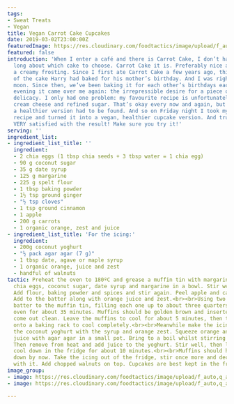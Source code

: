 ```yaml
---
tags:
- Sweat Treats
- Vegan
title: Vegan Carrot Cake Cupcakes
date: 2019-03-02T23:00:00Z
featuredImage: https://res.cloudinary.com/foodtactics/image/upload/f_auto,q_auto,w_auto,dpr_auto,c_scale/v1576852567/carrot-cake-cupcakes-bite_rk0yhw.jpg
featured: false
introduction: 'When I enter a café and there is Carrot Cake, I don’t have to think
  long about which cake to choose. Carrot Cake it is. Preferably nice and juicy with
  a creamy frosting. Since I first ate Carrot Cake a few years ago, this was a piece
  of the cake Harry had baked for his mother’s birthday. And I was right over the
  moon. Since then, we’ve been baking it for each other’s birthdays each year. <br><br>Friday
  evening it came over me again: the irrepressible desire for a piece of this juicy
  delicacy. I only had one problem: my favourite recipe is unfortunately full of butter,
  cream cheese and refined sugar. That’s okay every now and again, but I found that
  a healthier version had to be found. And so on Friday night I took my favourite
  recipe and turned it into a vegan, healthier cupcake version. And trust me: I am
  VERY satisfied with the result! Make sure you try it!'
serving: ''
ingredient_list:
- ingredient_list_title: ''
  ingredient:
  - 2 chia eggs (1 tbsp chia seeds + 3 tbsp water = 1 chia egg)
  - 90 g coconut sugar
  - 35 g date syrup
  - 125 g margarine
  - 225 g spelt flour
  - 1 tbsp baking powder
  - 1½ tsp ground ginger
  - "½ tsp cloves"
  - 1 tsp ground cinnamon
  - 1 apple
  - 200 g carrots
  - 1 organic orange, zest and juice
- ingredient_list_title: 'For the icing:'
  ingredient:
  - 200g coconut yoghurt
  - "½ pack agar agar (7 g)"
  - 1 tbsp date, agave or maple syrup
  - 1 organic orange, juice and zest
  - handful of walnuts
tactic: Preheat the oven to 180ºC and grease a muffin tin with margarine.<br><br>Mix
  chia eggs, coconut sugar, date syrup and margarine in a bowl. Stir well to combine.
  Add flour, baking powder and spices and stir again. Peel apple and carrots and grate.
  Add to the batter along with orange juice and zest.<br><br>Using two spoons, transfer
  batter to the muffin tin, filling each one up to about three quarters. Bake in the
  oven for about 35 minutes. Muffins should be golden brown and inserted skewer should
  come out clean. Leave the muffins to cool for about 5 minutes, then take them out
  onto a baking rack to cool completely.<br><br>Meanwhile make the icing by mixing
  the coconut yoghurt with the syrup and orange zest. Squeeze orange and heat up the
  juice with agar agar in a small pot. Bring to a boil whilst stirring constantly.
  Then remove from heat and add juice to the yoghurt. Stir well, then let the icing
  cool down in the fridge for about 10 minutes.<br><br>Muffins should have cooled
  down by now. Take the icing out of the fridge, stir once more and decorate the muffins
  with it. Add chopped walnuts on top. Cupcakes are best kept in the fridge.
image_group:
- image: https://res.cloudinary.com/foodtactics/image/upload/f_auto,q_auto,w_auto,dpr_auto,c_scale/v1576852786/carrot-cake-cupcakes-bite_a40w0y.jpg
- image: https://res.cloudinary.com/foodtactics/image/upload/f_auto,q_auto,w_auto,dpr_auto,c_scale/v1576852769/carrot-cake-cupcake-hand_x4fhpk.jpg

---
```

